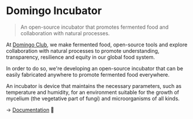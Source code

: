 # Domingo Incubator

> An open-source incubator that promotes fermented food and collaboration with natural processes.
 
At [Domingo Club](https://domingoclub.com/), we make fermented food, open-source tools and explore collaboration with natural processes to promote understanding, transparency, resilience and equity in our global food system.

In order to do so, we're developing an open-source incubator that can be easily fabricated anywhere to promote fermented food everywhere.

An incubator is device that maintains the necessary parameters, such as temperature and humidity, for an environment suitable for the growth of mycelium (the vegetative part of fungi) and microorganisms of all kinds.

→ [Documentation](http://domingoclub.com/incubator.html) 📙
